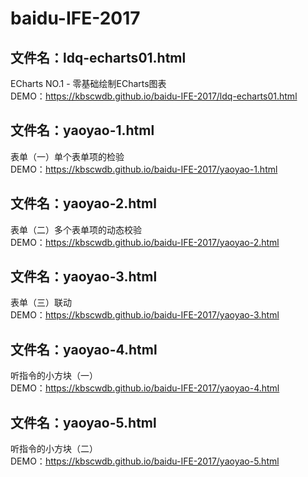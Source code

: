 # baidu-IFE-2017
## 文件名：ldq-echarts01.html  
ECharts NO.1 - 零基础绘制ECharts图表  
DEMO：https://kbscwdb.github.io/baidu-IFE-2017/ldq-echarts01.html  

## 文件名：yaoyao-1.html  
表单（一）单个表单项的检验  
DEMO：https://kbscwdb.github.io/baidu-IFE-2017/yaoyao-1.html    
  
## 文件名：yaoyao-2.html  
表单（二）多个表单项的动态校验  
DEMO：https://kbscwdb.github.io/baidu-IFE-2017/yaoyao-2.html

## 文件名：yaoyao-3.html  
表单（三）联动  
DEMO：https://kbscwdb.github.io/baidu-IFE-2017/yaoyao-3.html    
  
## 文件名：yaoyao-4.html  
听指令的小方块（一）  
DEMO：https://kbscwdb.github.io/baidu-IFE-2017/yaoyao-4.html    
  
## 文件名：yaoyao-5.html  
听指令的小方块（二）  
DEMO：https://kbscwdb.github.io/baidu-IFE-2017/yaoyao-5.html  
